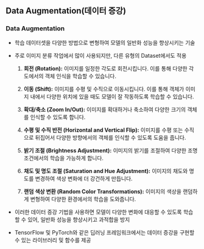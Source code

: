 ## Data Augmentation(데이터 증강)

### Data Augmentation

- 학습 데이터셋을 다양한 방법으로 변형하여 모델의 일반화 성능을 향상시키는 기술
- 주로 이미지 분류 작업에서 많이 사용되지만, 다른 유형의 Dataset에서도 적용
	1. **회전 (Rotation):** 이미지를 일정한 각도로 회전시킵니다. 이를 통해 다양한 각도에서의 객체 인식을 학습할 수 있습니다.
	    
	2. **이동 (Shift):** 이미지를 수평 및 수직으로 이동시킵니다. 이를 통해 객체가 이미지 내에서 다양한 위치에 있을 때도 모델이 잘 작동하도록 학습할 수 있습니다.
	    
	3. **확대/축소 (Zoom In/Out):** 이미지를 확대하거나 축소하여 다양한 크기의 객체를 인식할 수 있도록 합니다.
	    
	4. **수평 및 수직 반전 (Horizontal and Vertical Flip):** 이미지를 수평 또는 수직으로 뒤집어서 다양한 방향에서의 객체를 인식할 수 있도록 도움을 줍니다.
	    
	5. **밝기 조절 (Brightness Adjustment):** 이미지의 밝기를 조절하여 다양한 조명 조건에서의 학습을 가능하게 합니다.
	    
	6. **채도 및 명도 조절 (Saturation and Hue Adjustment):** 이미지의 채도와 명도를 변경하여 색상 변화에 더 강건하게 만듭니다.
	    
	7. **랜덤 색상 변환 (Random Color Transformations):** 이미지의 색상을 랜덤하게 변형하여 다양한 환경에서의 학습을 도와줍니다.

- 이러한 데이터 증강 기법을 사용하면 모델이 다양한 변화에 대응할 수 있도록 학습할 수 있어, 일반화 성능을 향상시키고 과적합을 방지
- TensorFlow 및 PyTorch와 같은 딥러닝 프레임워크에서는 데이터 증강을 구현할 수 있는 라이브러리 및 함수를 제공